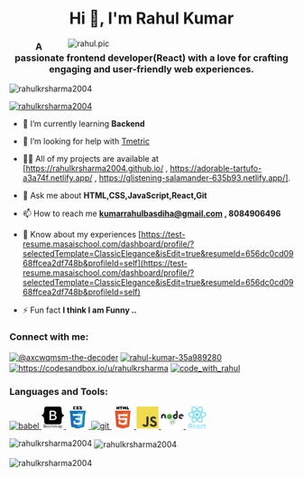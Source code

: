 <h1 align="center">Hi 👋, I'm Rahul Kumar</h1>
<img width='400px'align='right' src='https://user-images.githubusercontent.com/55389276/140866485-8fb1c876-9a8f-4d6a-98dc-08c4981eaf70.gif' alt='rahul.pic' />
<h3 align="center" marginTop='100px'>A passionate frontend developer(React) with a love for crafting engaging and user-friendly web experiences.</h3>

<p align="left"> <img src="https://komarev.com/ghpvc/?username=rahulkrsharma2004&label=Profile%20views&color=0e75b6&style=flat" alt="rahulkrsharma2004" /> </p>

<p align="left"> <a href="https://github.com/ryo-ma/github-profile-trophy"><img src="https://github-profile-trophy.vercel.app/?username=rahulkrsharma2004" alt="rahulkrsharma2004" /></a> </p>

- 🌱 I’m currently learning **Backend**

- 🤝 I’m looking for help with [Tmetric](adorable-tartufo-a3a74f.netlify.app)

- 👨‍💻 All of my projects are available at [https://rahulkrsharma2004.github.io/ , https://adorable-tartufo-a3a74f.netlify.app/ , https://glistening-salamander-635b93.netlify.app/].

- 💬 Ask me about **HTML,CSS,JavaScript,React,Git**

- 📫 How to reach me **kumarrahulbasdiha@gmail.com , 8084906496**

- 📄 Know about my experiences [https://test-resume.masaischool.com/dashboard/profile/?selectedTemplate=ClassicElegance&isEdit=true&resumeId=656dc0cd0968ffcea2df748b&profileId=self](https://test-resume.masaischool.com/dashboard/profile/?selectedTemplate=ClassicElegance&isEdit=true&resumeId=656dc0cd0968ffcea2df748b&profileId=self)

- ⚡ Fun fact **I think I am Funny ..**

<h3 align="left">Connect with me:</h3>
<p align="left">
<a href="https://codepen.io/@axcwqmsm-the-decoder" target="blank"><img align="center" src="https://raw.githubusercontent.com/rahuldkjain/github-profile-readme-generator/master/src/images/icons/Social/codepen.svg" alt="@axcwqmsm-the-decoder" height="30" width="40" /></a>
<a href="https://linkedin.com/in/rahul-kumar-35a989280" target="blank"><img align="center" src="https://raw.githubusercontent.com/rahuldkjain/github-profile-readme-generator/master/src/images/icons/Social/linked-in-alt.svg" alt="rahul-kumar-35a989280" height="30" width="40" /></a>
<a href="https://codesandbox.com/https://codesandbox.io/u/rahulkrsharma" target="blank"><img align="center" src="https://raw.githubusercontent.com/rahuldkjain/github-profile-readme-generator/master/src/images/icons/Social/codesandbox.svg" alt="https://codesandbox.io/u/rahulkrsharma" height="30" width="40" /></a>
<a href="https://www.youtube.com/c/code_with_rahul" target="blank"><img align="center" src="https://raw.githubusercontent.com/rahuldkjain/github-profile-readme-generator/master/src/images/icons/Social/youtube.svg" alt="code_with_rahul" height="30" width="40" /></a>
</p>

<h3 align="left">Languages and Tools:</h3>
<p align="left"> <a href="https://babeljs.io/" target="_blank" rel="noreferrer"> <img src="https://www.vectorlogo.zone/logos/babeljs/babeljs-icon.svg" alt="babel" width="40" height="40"/> </a> <a href="https://getbootstrap.com" target="_blank" rel="noreferrer"> <img src="https://raw.githubusercontent.com/devicons/devicon/master/icons/bootstrap/bootstrap-plain-wordmark.svg" alt="bootstrap" width="40" height="40"/> </a> <a href="https://www.w3schools.com/css/" target="_blank" rel="noreferrer"> <img src="https://raw.githubusercontent.com/devicons/devicon/master/icons/css3/css3-original-wordmark.svg" alt="css3" width="40" height="40"/> </a> <a href="https://git-scm.com/" target="_blank" rel="noreferrer"> <img src="https://www.vectorlogo.zone/logos/git-scm/git-scm-icon.svg" alt="git" width="40" height="40"/> </a> <a href="https://www.w3.org/html/" target="_blank" rel="noreferrer"> <img src="https://raw.githubusercontent.com/devicons/devicon/master/icons/html5/html5-original-wordmark.svg" alt="html5" width="40" height="40"/> </a> <a href="https://developer.mozilla.org/en-US/docs/Web/JavaScript" target="_blank" rel="noreferrer"> <img src="https://raw.githubusercontent.com/devicons/devicon/master/icons/javascript/javascript-original.svg" alt="javascript" width="40" height="40"/> </a> <a href="https://nodejs.org" target="_blank" rel="noreferrer"> <img src="https://raw.githubusercontent.com/devicons/devicon/master/icons/nodejs/nodejs-original-wordmark.svg" alt="nodejs" width="40" height="40"/> </a> <a href="https://reactjs.org/" target="_blank" rel="noreferrer"> <img src="https://raw.githubusercontent.com/devicons/devicon/master/icons/react/react-original-wordmark.svg" alt="react" width="40" height="40"/> </a> </p>

<p><img align="left" src="https://github-readme-stats.vercel.app/api/top-langs?username=rahulkrsharma2004&show_icons=true&locale=en&layout=compact" alt="rahulkrsharma2004" /></p>

<p>&nbsp;<img align="center" src="https://github-readme-stats.vercel.app/api?username=rahulkrsharma2004&show_icons=true&locale=en" alt="rahulkrsharma2004" /></p>

<p><img align="center" src="https://github-readme-streak-stats.herokuapp.com/?user=rahulkrsharma2004&" alt="rahulkrsharma2004" /></p>
